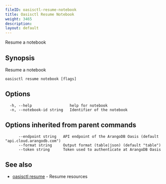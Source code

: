 ```yaml
---
fileID: oasisctl-resume-notebook
title: Oasisctl Resume Notebook
weight: 3465
description: 
layout: default
---
```

Resume a notebook

## Synopsis

Resume a notebook

```
oasisctl resume notebook [flags]
```

## Options

```
  -h, --help                 help for notebook
  -n, --notebook-id string   Identifier of the notebook
```

## Options inherited from parent commands

```
      --endpoint string   API endpoint of the ArangoDB Oasis (default "api.cloud.arangodb.com")
      --format string     Output format (table|json) (default "table")
      --token string      Token used to authenticate at ArangoDB Oasis
```

## See also

* [oasisctl resume]()	 - Resume resources


